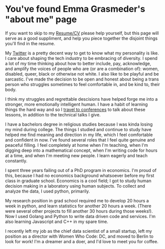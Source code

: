 # You've found Emma Grasmeder's "about me" page

If you want to skip to my [Resume/CV](https://github.com/emmagras/about/blob/master/cv.md) please help yourself, but this page will serve as a good suppliment, and help you piece together the disjoint things you'll find in the resume.

My [Twitter](https://twitter.com/emma_gras) is a pretty decent way to get to know what my personality is like. I care about shaping the tech industry to be embracing of diversity. I spend a lot of my time thinking about how to better include, pay, acknowledge, and amplify the voices of people who are (or are a combination of): women, disabled, queer, black or otherwise not white. I also like to be playful and be sarcastic. I've made the decision to be open and honest about being a trans person who struggles sometimes to feel comfortable in, and be kind to, their body.

I think my struggles and regrettable descisions have helped forge me into a stronger, more emotionally intelligent human. I have a habit of learning things the hard way and so I [travel to conferences](https://github.com/emmagras/about/blob/master/speaking-engagements.md) to talk about these lessons, in addition to the technical talks I give.

I have a bachelors degree in religious studies because I was kinda losing my mind during college. The things I studied and continue to study have helped me find meaning and direction in my life, which I feel comfortable and confident in now. I've found several roles that I feel quite genuine and peaceful filling. I feel completely at home when I'm teaching, when I'm digging deep into a mathematical concept, when I'm writing code for hours at a time, and when I'm meeting new people. I learn eagerly and teach constantly. 

I spent three years failing out of a PhD program in economics. I'm proud of this, because I had no economics background whatsoever before my first class in graduate school. Economics is a cool field; I got to study human decision making in a laboratory using human subjects. To collect and analyze the data, I used python, primarily. 

My research position in grad school required me to develop 20 hours a week in python, and learn statistics for another 20 hours a week. (There were several other projects to fill another 30 hours during those weeks!). Now I used Golang and Python to write data driven code and services. I'm also learning Javascript and C++ in my spare time. 

I recently left my job as the chief data scientist of a small startup, left my position as a director with Women Who Code: DC, and moved to Berlin to look for work! I'm a dreamer and a doer, and I'd love to meet you for coffee.

